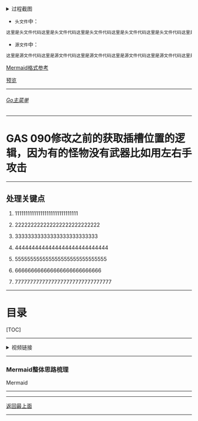 <details>
<summary>过程截图</summary>

>

------

</details>




+ `头文件`中：
```cpp
这里是头文件代码这里是头文件代码这里是头文件代码这里是头文件代码这里是头文件代码这里是头文件代码
```

+ `源文件`中：
```cpp
这里是源文件代码这里是源文件代码这里是源文件代码这里是源文件代码这里是源文件代码这里是源文件代码
```

[Mermaid格式参考](https://github.com/liyunlong618/LiYunLongKnowledgeLibrary/blob/main/Mermaid%E6%A0%BC%E5%BC%8F%E5%8F%82%E8%80%83.md)

[预览](https://github.com/liyunlong618/LiYunLongKnowledgeLibrary/tree/main/UECPP/Models/GAS/GAS_2_Aura)



___________________________________________________________________________________________
###### [Go主菜单](../MainMenu.md)
___________________________________________________________________________________________

# GAS 090修改之前的获取插槽位置的逻辑，因为有的怪物没有武器比如用左右手攻击

___________________________________________________________________________________________

## 处理关键点

1. 111111111111111111111111111111

2. 222222222222222222222222222

3. 33333333333333333333333333

4. 4444444444444444444444444444

5. 555555555555555555555555555555

6. 666666666666666666666666666

7. 77777777777777777777777777777777

___________________________________________________________________________________________

# 目录


[TOC]


___________________________________________________________________________________________

<details>
<summary>视频链接</summary>

[8. Montage Gameplay Tags_哔哩哔哩_bilibili](https://www.bilibili.com/video/BV1JD421E7yC?p=182&vd_source=9e1e64122d802b4f7ab37bd325a89e6c)

[9. Tagged Montage_哔哩哔哩_bilibili](https://www.bilibili.com/video/BV1JD421E7yC?p=183&vd_source=9e1e64122d802b4f7ab37bd325a89e6c)

[10. Multiple Attack Sockets_哔哩哔哩_bilibili](https://www.bilibili.com/video/BV1JD421E7yC?p=184&vd_source=9e1e64122d802b4f7ab37bd325a89e6c)

------

</details>

___________________________________________________________________________________________

### Mermaid整体思路梳理

Mermaid

___________________________________________________________________________________________
















___________________________________________________________________________________________

[返回最上面](#Go主菜单)

___________________________________________________________________________________________